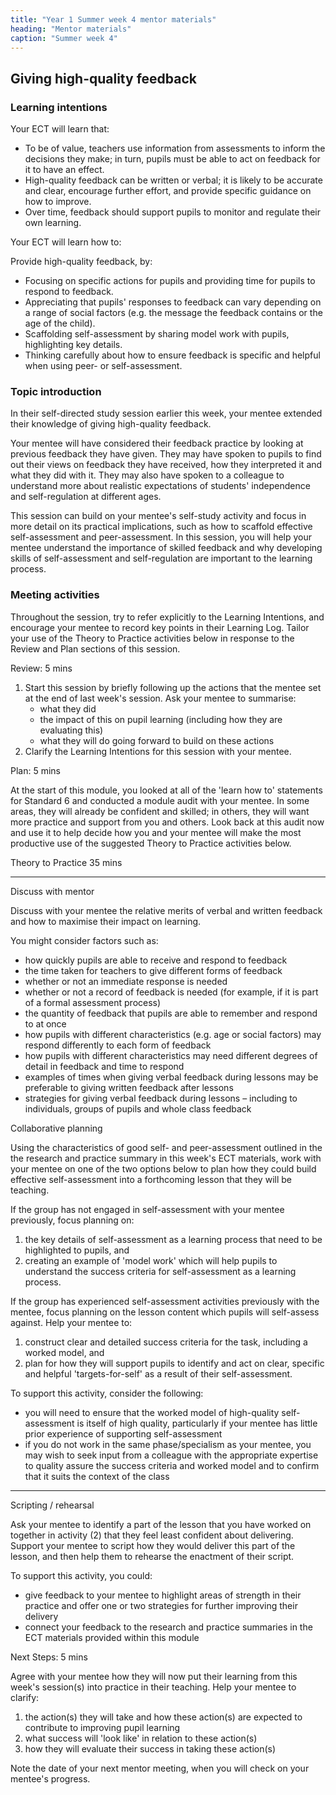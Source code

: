 ```yaml
---
title: "Year 1 Summer week 4 mentor materials"
heading: "Mentor materials"
caption: "Summer week 4"
---
```


## Giving high-quality feedback

### Learning intentions

Your ECT will learn that:

- To be of value, teachers use information from assessments to inform the decisions they make; in turn, pupils must be able to act on feedback for it to have an effect.
- High-quality feedback can be written or verbal; it is likely to be accurate and clear, encourage further effort, and provide specific guidance on how to improve.
- Over time, feedback should support pupils to monitor and regulate their own learning.

Your ECT will learn how to:

Provide high-quality feedback, by:

- Focusing on specific actions for pupils and providing time for pupils to respond to feedback.
- Appreciating that pupils' responses to feedback can vary depending on a range of social factors (e.g. the message the feedback contains or the age of the child).
- Scaffolding self-assessment by sharing model work with pupils, highlighting key details.
- Thinking carefully about how to ensure feedback is specific and helpful when using peer- or self-assessment.

### Topic introduction

In their self-directed study session earlier this week, your mentee extended their knowledge of giving high-quality feedback.

Your mentee will have considered their feedback practice by looking at previous feedback they have given. They may have spoken to pupils to find out their views on feedback they have received, how they interpreted it and what they did with it. They may also have spoken to a colleague to understand more about realistic expectations of students' independence and self-regulation at different ages.

This session can build on your mentee's self-study activity and focus in more detail on its practical implications, such as how to scaffold effective self-assessment and peer-assessment. In this session, you will help your mentee understand the importance of skilled feedback and why developing skills of self-assessment and self-regulation are important to the learning process.

### Meeting activities

Throughout the session, try to refer explicitly to the Learning Intentions, and encourage your mentee to record key points in their Learning Log. Tailor your use of the Theory to Practice activities below in response to the Review and Plan sections of this session.

Review: 5 mins

1. Start this session by briefly following up the actions that the mentee set at the end of last week's session. Ask your mentee to summarise:
   - what they did
   - the impact of this on pupil learning (including how they are evaluating this)
   - what they will do going forward to build on these actions
2. Clarify the Learning Intentions for this session with your mentee.

Plan: 5 mins

At the start of this module, you looked at all of the 'learn how to' statements for Standard 6 and conducted a module audit with your mentee. In some areas, they will already be confident and skilled; in others, they will want more practice and support from you and others. Look back at this audit now and use it to help decide how you and your mentee will make the most productive use of the suggested Theory to Practice activities below.

Theory to Practice 35 mins

---

Discuss with mentor

Discuss with your mentee the relative merits of verbal and written feedback and how to maximise their impact on learning.

You might consider factors such as:

- how quickly pupils are able to receive and respond to feedback
- the time taken for teachers to give different forms of feedback
- whether or not an immediate response is needed
- whether or not a record of feedback is needed (for example, if it is part of a formal assessment process)
- the quantity of feedback that pupils are able to remember and respond to at once
- how pupils with different characteristics (e.g. age or social factors) may respond differently to each form of feedback
- how pupils with different characteristics may need different degrees of detail in feedback and time to respond
- examples of times when giving verbal feedback during lessons may be preferable to giving written feedback after lessons
- strategies for giving verbal feedback during lessons – including to individuals, groups of pupils and whole class feedback

Collaborative planning

Using the characteristics of good self- and peer-assessment outlined in the the research and practice summary in this week's ECT materials, work with your mentee on one of the two options below to plan how they could build effective self-assessment into a forthcoming lesson that they will be teaching.

If the group has not engaged in self-assessment with your mentee previously, focus planning on:

1. the key details of self-assessment as a learning process that need to be highlighted to pupils, and
2. creating an example of 'model work' which will help pupils to understand the success criteria for self-assessment as a learning process.

If the group has experienced self-assessment activities previously with the mentee, focus planning on the lesson content which pupils will self-assess against. Help your mentee to:

1. construct clear and detailed success criteria for the task, including a worked model, and
2. plan for how they will support pupils to identify and act on clear, specific and helpful 'targets-for-self' as a result of their self-assessment.

To support this activity, consider the following:

- you will need to ensure that the worked model of high-quality self-assessment is itself of high quality, particularly if your mentee has little prior experience of supporting self-assessment
- if you do not work in the same phase/specialism as your mentee, you may wish to seek input from a colleague with the appropriate expertise to quality assure the success criteria and worked model and to confirm that it suits the context of the class

---

Scripting / rehearsal

Ask your mentee to identify a part of the lesson that you have worked on together in activity (2) that they feel least confident about delivering. Support your mentee to script how they would deliver this part of the lesson, and then help them to rehearse the enactment of their script.

To support this activity, you could:

- give feedback to your mentee to highlight areas of strength in their practice and offer one or two strategies for further improving their delivery
- connect your feedback to the research and practice summaries in the ECT materials provided within this module

Next Steps: 5 mins

Agree with your mentee how they will now put their learning from this week's session(s) into practice in their teaching. Help your mentee to clarify:

1. the action(s) they will take and how these action(s) are expected to contribute to improving pupil learning
2. what success will 'look like' in relation to these action(s)
3. how they will evaluate their success in taking these action(s)

Note the date of your next mentor meeting, when you will check on your mentee's progress.
